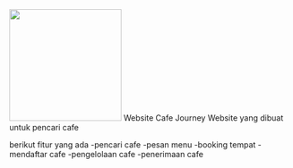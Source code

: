 <img src="/assets/img/cafe-journey.png" alt="" width="200px">
Website Cafe Journey
Website yang dibuat untuk pencari cafe

berikut fitur yang ada 
-pencari cafe
-pesan menu
-booking tempat
-mendaftar cafe
-pengelolaan cafe
-penerimaan cafe

